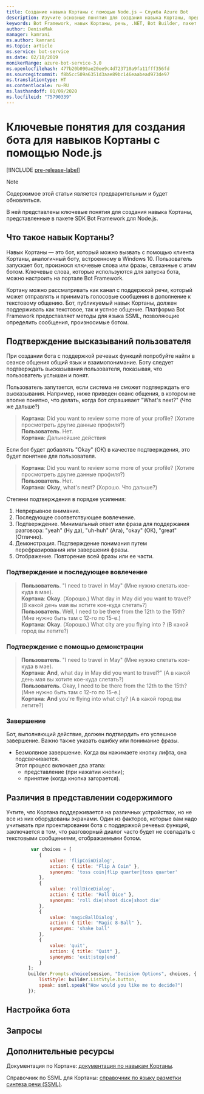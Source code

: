 ```yaml
---
title: Создание навыка Кортаны с помощью Node.js — Служба Azure Bot
description: Изучите основные понятия для создания навыка Кортаны, представленные в пакете SDK Bot Framework для Node.js.
keywords: Bot Framework, навык Кортаны, речь, .NET, Bot Builder, пакет SDK, ключевые понятия, основные понятия
author: DeniseMak
manager: kamrani
ms.author: kamrani
ms.topic: article
ms.service: bot-service
ms.date: 02/10/2019
monikerRange: azure-bot-service-3.0
ms.openlocfilehash: 477b20b090ae20ee9c4d723710a9fa11fff356fd
ms.sourcegitcommit: f8b5cc509a6351d3aae89bc146eaabead973de97
ms.translationtype: HT
ms.contentlocale: ru-RU
ms.lasthandoff: 01/09/2020
ms.locfileid: "75790339"
---
```

# <a name="key-concepts-for-building-a-bot-for-cortana-skills-using-nodejs"></a>Ключевые понятия для создания бота для навыков Кортаны с помощью Node.js
 
[!INCLUDE [pre-release-label](../includes/pre-release-label-v3.md)]

> [!NOTE]
> Содержимое этой статьи является предварительным и будет обновляться.

В ней представлены ключевые понятия для создания навыка Кортаны, представленные в пакете SDK Bot Framework для Node.js. 

## <a name="what-is-a-cortana-skill"></a>Что такое навык Кортаны?
Навык Кортаны — это бот, который можно вызвать с помощью клиента Кортаны, аналогичный боту, встроенному в Windows 10. Пользователь запускает бот, произнося ключевые слова или фразы, связанные с этим ботом. Ключевые слова, которые используются для запуска бота, можно настроить на портале Bot Framework. 

Кортану можно рассматривать как канал с поддержкой речи, который может отправлять и принимать голосовые сообщения в дополнение к текстовому общению. Бот, публикуемый навык Кортаны, должен поддерживать как текстовое, так и устное общение. Платформа Bot Framework предоставляет методы для языка SSML, позволяющие определить сообщения, произносимые ботом.

## <a name="acknowledge-user-utterances"></a>Подтверждение высказываний пользователя 

<!-- Establishing conversational understanding -->
<!-- Placeholder: In this section, describe how you have to write your speech to sound natural -->


При создании бота с поддержкой речевых функций попробуйте найти в сеансе общения общий язык и взаимопонимание. Боту следует подтверждать высказывания пользователя, показывая, что пользователь услышан и понят.

Пользователь запутается, если система не сможет подтверждать его высказывания. Например, ниже приведен сеанс общения, в котором не вполне понятно, что делать, когда бот спрашивает "What's next?" (Что же дальше?)

> **Кортана**: Did you want to review some more of your profile? (Хотите просмотреть другие данные профиля?)  
> **Пользователь**. Нет.  
> **Кортана**: Дальнейшие действия

Если бот будет добавлять "Okay" (ОК) в качестве подтверждения, это будет понятнее для пользователя.

> **Кортана**: Did you want to review some more of your profile? (Хотите просмотреть другие данные профиля?)  
> **Пользователь**. Нет.  
> **Кортана**: **Okay**, what's next? (Хорошо. Что дальше?)

Степени подтверждения в порядке усиления:

1. Непрерывное внимание.
2. Последующее соответствующее вовлечение.
3. Подтверждение. Минимальный ответ или фраза для поддержания разговора: "yeah" (Ну да), "uh-huh" (Ага), "okay" (ОК), "great" (Отлично).
4. Демонстрация. Подтверждение понимания путем перефразирования или завершения фразы.
5. Отображение. Повторение всей фразы или ее части.

### <a name="acknowledgement-and-next-relevant-contribution"></a>Подтверждение и последующее вовлечение

> **Пользователь**. "I need to travel in May" (Мне нужно слетать кое-куда в мае).  
> **Кортана**: **Okay**. (Хорошо.) What day in May did you want to travel? (В какой день мая вы хотите кое-куда слетать?)  
> **Пользователь**. Well, I need to be there from the 12th to the 15th? (Мне нужно быть там с 12-го по 15-е.)  
> **Кортана**: **Okay**. (Хорошо.) What city are you flying into ? (В какой город вы летите?)  

### <a name="grounding-by-demonstration"></a>Подтверждение с помощью демонстрации

> **Пользователь**. "I need to travel in May" (Мне нужно слетать кое-куда в мае).  
> **Кортана**: **And**, what day in May did you want to travel?" (А в какой день мая вы хотите кое-куда слетать?)  
> **Пользователь**. Okay, I need to be there from the 12th to the 15th? (Мне нужно быть там с 12-го по 15-е.)  
> **Кортана**: **And** you're flying into what city? (А в какой город вы летите?)  
    
### <a name="closure"></a>Завершение

Бот, выполняющий действие, должен подтвердить его успешное завершение. Важно также указать ошибку или понимание фразы. 

* Безмолвное завершение. Когда вы нажимаете кнопку лифта, она подсвечивается.  
Этот процесс включает два этапа:
    * представление (при нажатии кнопки);
    * принятие (когда кнопка загорается).

## <a name="differences-in-content-presentation"></a>Различия в представлении содержимого
Учтите, что Кортана поддерживается на различных устройствах, но не все из них оборудованы экранами. Один из факторов, которые вам надо учитывать при проектировании бота с поддержкой речевых функций, заключается в том, что разговорный диалог часто будет не совпадать с текстовыми сообщениями, отображаемыми ботом.
<!-- If there are differences in what the bot will say, in the text vs the speak fields of a prompt or in a waterfall, for example, discuss them here.

## Speech

You bot uses the **session.say** method to speak to the user. The speak method has three overloads:
* If you pass only one parameter to **session.say**, it can be a text parameter.
* If you pass two parameters to **session.say**, it can take text and SSML.
* If you pass three parameters, the third parameter takes an options structure that specifies all the options you can pass to build an **IMessage** object.

```javascript
var bot = new builder.UniversalBot(connector, function (session) {
    session.say("Hello... I'm a decision making bot.'.", 
        ssml.speak("Hello. I can help you answer all of life's tough questions."));
    session.replaceDialog('rootMenu');
});

```
## Speech in messages

The **IMessage** object provides a **speak** property for SSML. It can be used to play a .wav file.

The **inputHint** property helps indicate to Cortana whether your bot is expecting input. If you're using a built-in prompt, this value is automatically set to the default of **expectingInput**.

The **inputHint** property can take the following values: 
* **expectingInput**: Indicates that the bot is actively expecting a response from the user. Cortana listens for the user to speak into the microphone.
* **acceptingInput**: Indicates that the bot is passively ready for input but is not waiting on a response. Cortana accepts input from the user if the user holds down the microphone button.
* **ignoringInput**: Cortana is ignoring input. Your bot may send this hint if it is actively processing a request and will ignore input from users until the request is complete.

Prompts must use the `speak:` option.

```javascript
        builder.Prompts.choice(session, "Decision Options", choices, {
            listStyle: builder.ListStyle.button,
            speak: ssml.speak("How would you like me to decide?")
        });
```

Prompts.number has *ordinal support*, meaning that you can say "the last", "the first", "the next-to-last" to choose an item in a list.

## Using synonyms

<!-- Axl Rose example -->
```javascript   
         var choices = [
            { 
                value: 'flipCoinDialog',
                action: { title: "Flip A Coin" },
                synonyms: 'toss coin|flip quarter|toss quarter'
            },
            {
                value: 'rollDiceDialog',
                action: { title: "Roll Dice" },
                synonyms: 'roll die|shoot dice|shoot die'
            },
            {
                value: 'magicBallDialog',
                action: { title: "Magic 8-Ball" },
                synonyms: 'shake ball'
            },
            {
                value: 'quit',
                action: { title: "Quit" },
                synonyms: 'exit|stop|end'
            }
        ];
        builder.Prompts.choice(session, "Decision Options", choices, {
            listStyle: builder.ListStyle.button,
            speak: ssml.speak("How would you like me to decide?")
        });
```

## <a name="configuring-your-bot"></a>Настройка бота

## <a name="prompts"></a>Запросы

## <a name="additional-resources"></a>Дополнительные ресурсы

Документация по Кортане: [документация по навыкам Кортаны](/cortana/skills/).

Справочник по SSML для Кортаны: [справочник по языку разметки синтеза речи (SSML)](/cortana/skills/speech-synthesis-markup-language).
